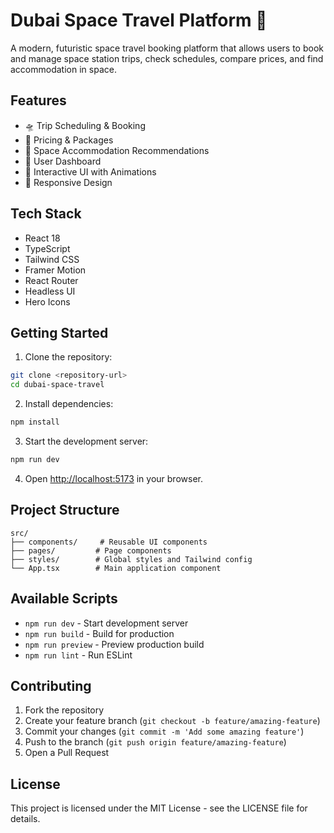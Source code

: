 # Dubai Space Travel Platform 🚀

A modern, futuristic space travel booking platform that allows users to book and manage space station trips, check schedules, compare prices, and find accommodation in space.

## Features

- 🛸 Trip Scheduling & Booking
- 💫 Pricing & Packages
- 🏨 Space Accommodation Recommendations
- 👤 User Dashboard
- 🌟 Interactive UI with Animations
- 📱 Responsive Design

## Tech Stack

- React 18
- TypeScript
- Tailwind CSS
- Framer Motion
- React Router
- Headless UI
- Hero Icons

## Getting Started

1. Clone the repository:
```bash
git clone <repository-url>
cd dubai-space-travel
```

2. Install dependencies:
```bash
npm install
```

3. Start the development server:
```bash
npm run dev
```

4. Open [http://localhost:5173](http://localhost:5173) in your browser.

## Project Structure

```
src/
├── components/     # Reusable UI components
├── pages/         # Page components
├── styles/        # Global styles and Tailwind config
└── App.tsx        # Main application component
```

## Available Scripts

- `npm run dev` - Start development server
- `npm run build` - Build for production
- `npm run preview` - Preview production build
- `npm run lint` - Run ESLint

## Contributing

1. Fork the repository
2. Create your feature branch (`git checkout -b feature/amazing-feature`)
3. Commit your changes (`git commit -m 'Add some amazing feature'`)
4. Push to the branch (`git push origin feature/amazing-feature`)
5. Open a Pull Request

## License

This project is licensed under the MIT License - see the LICENSE file for details. 